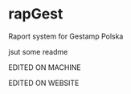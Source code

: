 # rapGest

Raport system for Gestamp Polska

jsut some readme

EDITED ON MACHINE

EDITED ON WEBSITE
